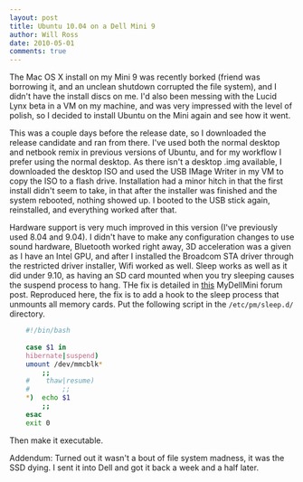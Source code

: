 ```yaml
---
layout: post
title: Ubuntu 10.04 on a Dell Mini 9
author: Will Ross
date: 2010-05-01
comments: true
---
```


The Mac OS X install on my Mini 9 was recently borked (friend was borrowing it, and
 an unclean shutdown corrupted the file system), and I didn't have the install 
discs on me. I'd also been messing with the Lucid Lynx beta in a VM on my machine,
 and was very impressed with the level of polish, so I decided to install Ubuntu on
 the Mini again and see how it went.
<!--more-->
This was a couple days before the release date, so I downloaded the release candidate
 and ran from there. I've used both the normal desktop and netbook remix in previous versions of Ubuntu, and for my workflow I prefer using the normal desktop. As there isn't a desktop .img available, I downloaded the desktop ISO and used the USB IMage Writer in my VM to copy the ISO to a flash drive. Installation had a minor hitch in that the first install didn't seem to take, in that after the installer was finished and the system rebooted, nothing showed up. I booted to the USB stick again, reinstalled, and everything worked after that.

Hardware support is very much improved in this version (I've previously used 8.04 and
 9.04). I didn't have to make any configuration changes to use sound hardware, Bluetooth 
worked right away, 3D acceleration was a given as I have an Intel GPU, and after I 
installed the Broadcom STA driver through the restricted driver installer, Wifi worked as well. Sleep works as well as it did under 9.10, as having an SD card mounted when you try sleeping causes the suspend process to hang. THe fix is detailed in [this](http://www.mydellmini.com/forum/ubuntu-netbook-remix/14722-suspend-hibernate-mini-9-broken-3.html#post143677) MyDellMini forum post. Reproduced here, the fix is to add a hook to the sleep process that unmounts all memory cards. Put the following script in the `/etc/pm/sleep.d/` directory.  

``` bash
    #!/bin/bash
    
    case $1 in
    hibernate|suspend)
    umount /dev/mmcblk*
        ;;
    #    thaw|resume)
    #        ;;    
    *)  echo $1 
        ;;
    esac
    exit 0	
```

Then make it executable.

Addendum: Turned out it wasn't a bout of file system madness, it was the SSD dying.
 I sent it into Dell and got it back a week and a half later.
